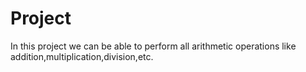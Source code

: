 # Project
 In this project we can be able to perform all arithmetic operations like addition,multiplication,division,etc.
